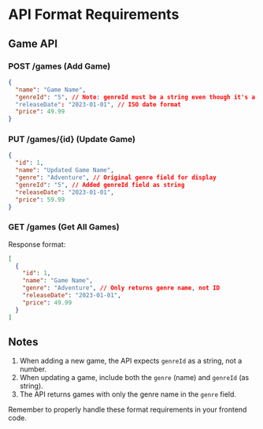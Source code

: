 # API Format Requirements

## Game API

### POST /games (Add Game)

```json
{
  "name": "Game Name",
  "genreId": "5", // Note: genreId must be a string even though it's a numeric ID
  "releaseDate": "2023-01-01", // ISO date format
  "price": 49.99
}
```

### PUT /games/{id} (Update Game)

```json
{
  "id": 1,
  "name": "Updated Game Name",
  "genre": "Adventure", // Original genre field for display
  "genreId": "5", // Added genreId field as string
  "releaseDate": "2023-01-01",
  "price": 59.99
}
```

### GET /games (Get All Games)

Response format:

```json
[
  {
    "id": 1,
    "name": "Game Name",
    "genre": "Adventure", // Only returns genre name, not ID
    "releaseDate": "2023-01-01",
    "price": 49.99
  }
]
```

## Notes

1. When adding a new game, the API expects `genreId` as a string, not a number.
2. When updating a game, include both the `genre` (name) and `genreId` (as string).
3. The API returns games with only the genre name in the `genre` field.

Remember to properly handle these format requirements in your frontend code.
